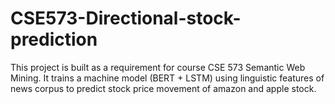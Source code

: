 # CSE573-Directional-stock-prediction
This project is built as a requirement for course CSE 573 Semantic Web Mining. It trains a machine model (BERT + LSTM) using linguistic features of news corpus to predict stock price movement of amazon and apple stock.
